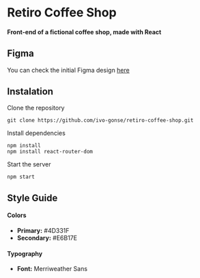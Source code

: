 # Retiro Coffee Shop

#### Front-end of a fictional coffee shop, made with React

## Figma

You can check the initial Figma design [here](https://www.figma.com/file/ljrBpdFJF2LW2Rl6mC8dcv/TP-Dise%C3%B1o-y-desarrollo-web---Gons%C3%A9?type=design&node-id=0%3A1&mode=design&t=avywcxUiJnXru8XS-1)

## Instalation
Clone the repository

```
git clone https://github.com/ivo-gonse/retiro-coffee-shop.git
```
Install dependencies
```
npm install
npm install react-router-dom
```
Start the server
```
npm start
```

## Style Guide

#### Colors

* **Primary:** #4D331F
* **Secondary:** #E6B17E

#### Typography

* **Font:** Merriweather Sans
